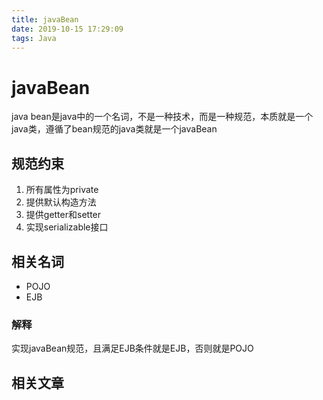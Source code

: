```yaml
---
title: javaBean
date: 2019-10-15 17:29:09
tags: Java
---
```


# javaBean
java bean是java中的一个名词，不是一种技术，而是一种规范，本质就是一个java类，遵循了bean规范的java类就是一个javaBean

## 规范约束
1. 所有属性为private
2. 提供默认构造方法
3. 提供getter和setter
4. 实现serializable接口

## 相关名词
- POJO
- EJB

### 解释
实现javaBean规范，且满足EJB条件就是EJB，否则就是POJO

## 相关文章
